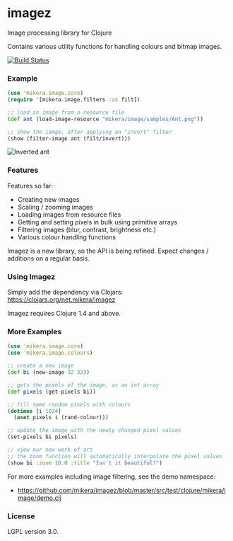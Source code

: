 imagez
======

Image processing library for Clojure

Contains various utility functions for handling colours and bitmap images.

[![Build Status](https://travis-ci.org/mikera/imagez.png?branch=develop)](https://travis-ci.org/mikera/imagez)

### Example

```clojure
(use 'mikera.image.core)
(require '[mikera.image.filters :as filt])

;; load an image from a resource file
(def ant (load-image-resource "mikera/image/samples/Ant.png"))

;; show the iamge, after applying an "invert" filter
(show (filter-image ant (filt/invert)))
```

![Inverted ant](http://clojurefun.files.wordpress.com/2013/05/inverted-ant.png)

### Features

Features so far:

- Creating new images
- Scaling / zooming images
- Loading images from resource files
- Getting and setting pixels in bulk using primitive arrays
- Filtering images (blur, contrast, brightness etc.)
- Various colour handling functions

Imagez is a new library, so the API is being refined. Expect changes / additions on a regular basis. 

### Using Imagez

Simply add the dependency via Clojars: https://clojars.org/net.mikera/imagez

Imagez requires Clojure 1.4 and above.

### More Examples

```clojure
(use 'mikera.image.core)
(use 'mikera.image.colours)

;; create a new image
(def bi (new-image 32 32))

;; gets the pixels of the image, as an int array
(def pixels (get-pixels bi))

;; fill some random pixels with colours
(dotimes [i 1024]
  (aset pixels i (rand-colour)))

;; update the image with the newly changed pixel values
(set-pixels bi pixels)

;; view our new work of art
;; the zoom function will automatically interpolate the pixel values
(show bi :zoom 10.0 :title "Isn't it beautiful?")
```

For more examples including image filtering, see the demo namespace:

 - https://github.com/mikera/imagez/blob/master/src/test/clojure/mikera/image/demo.clj

### License

LGPL version 3.0.
